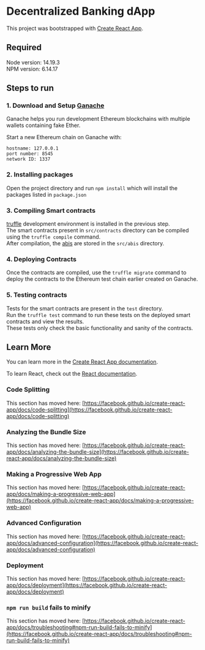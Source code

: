 # Decentralized Banking dApp

This project was bootstrapped with [Create React App](https://github.com/facebook/create-react-app).

## Required
Node version: 14.19.3\
NPM version: 6.14.17

## Steps to run

### 1. Download and Setup [Ganache](https://trufflesuite.com/ganache/)

Ganache helps you run development Ethereum blockchains with multiple wallets containing fake Ether.

Start a new Ethereum chain on Ganache with:

`hostname: 127.0.0.1` \
`port number: 8545` \
`network ID: 1337`

### 2. Installing packages

Open the project directory and run `npm install` which will install the packages listed in `package.json`

### 3. Compiling Smart contracts

[truffle](https://trufflesuite.com/truffle/) development environment is installed in the previous step.\
The smart contracts present in `src/contracts` directory can be compiled using the `truffle compile` command.\
After compilation, the [abis](https://www.quicknode.com/guides/solidity/what-is-an-abi) are stored in the `src/abis` directory.

### 4. Deploying Contracts
Once the contracts are compiled, use the `truffle migrate` command to deploy the contracts to the Ethereum test chain earlier created on Ganache.

### 5. Testing contracts
Tests for the smart contracts are present in the `test` directory.\
Run the `truffle test` command to run these tests on the deployed smart contracts and view the results.\
These tests only check the basic functionality and sanity of the contracts.

## Learn More

You can learn more in the [Create React App documentation](https://facebook.github.io/create-react-app/docs/getting-started).

To learn React, check out the [React documentation](https://reactjs.org/).

### Code Splitting

This section has moved here: [https://facebook.github.io/create-react-app/docs/code-splitting](https://facebook.github.io/create-react-app/docs/code-splitting)

### Analyzing the Bundle Size

This section has moved here: [https://facebook.github.io/create-react-app/docs/analyzing-the-bundle-size](https://facebook.github.io/create-react-app/docs/analyzing-the-bundle-size)

### Making a Progressive Web App

This section has moved here: [https://facebook.github.io/create-react-app/docs/making-a-progressive-web-app](https://facebook.github.io/create-react-app/docs/making-a-progressive-web-app)

### Advanced Configuration

This section has moved here: [https://facebook.github.io/create-react-app/docs/advanced-configuration](https://facebook.github.io/create-react-app/docs/advanced-configuration)

### Deployment

This section has moved here: [https://facebook.github.io/create-react-app/docs/deployment](https://facebook.github.io/create-react-app/docs/deployment)

### `npm run build` fails to minify

This section has moved here: [https://facebook.github.io/create-react-app/docs/troubleshooting#npm-run-build-fails-to-minify](https://facebook.github.io/create-react-app/docs/troubleshooting#npm-run-build-fails-to-minify)
